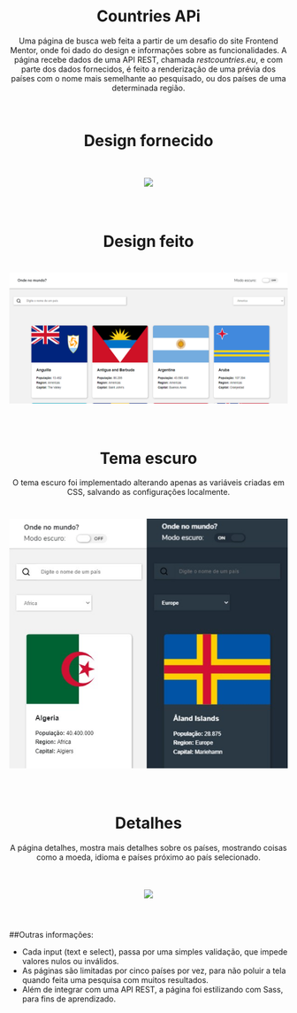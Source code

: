 <h1 align="center">Countries APi</h1>
<p align="center">Uma página de busca web feita a partir de um desafio do site Frontend Mentor, onde foi dado do design e informações sobre as funcionalidades. A página recebe dados de uma API REST, chamada <em>restcountries.eu</em>, e com parte dos dados fornecidos, é feito a renderização de uma prévia dos países com o nome mais semelhante ao pesquisado, ou dos países de uma determinada região.</p>
<br/>

<h1 align="center">Design fornecido</h1>
<h1 align="center"><img src="original-design.png"></h1>
<br/>

<h1 align="center">Design feito</h1>
<h1 align="center"><img src="light-desktop.png"></h1>
<br/>

<h1 align="center">Tema escuro</h1>
<p align="center">O tema escuro foi implementado alterando apenas as variáveis criadas em CSS, salvando as configurações localmente.</p>
<h1 align="center"><img src="mobile-home.jpg"></h1>
<br/>

<h1 align="center">Detalhes</h1>
<p align="center">A página detalhes, mostra mais detalhes sobre os países, mostrando coisas como a moeda, idioma e países próximo ao país selecionado.</p>
<h1 align="center"><img src="detail-desktop.jpg"></h1>
<br/>

##Outras informações:
- Cada input (text e select), passa por uma simples validação, que impede valores nulos ou inválidos.
- As páginas são limitadas por cinco países por vez, para não poluir a tela quando feita uma pesquisa com muitos resultados.
- Além de integrar com uma API REST, a página foi estilizando com Sass, para fins de aprendizado.

<br/>